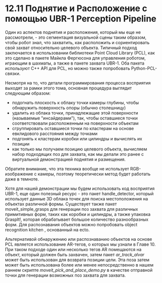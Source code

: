 # 12.11 Поднятие и Расположение с помощью UBR-1 Perception Pipeline

Один из аспектов поднятия и расположения, который мы еще не рассмотрели, - это сегментация визуальной сцены таким образом, чтобы робот знал, что захватить, как расположить и сориентировать свой захват относительно целевого объекта. Типичный подход заключается в использовании библиотеки Point Cloud Library \(PCL\), как это сделано в пакете Майкла Фергюсона для управления роботом, играющим в шахматы, а также в пакете захвата UBR-1. Оба пакета используют C++ API для PCL, но можно также попробовать Python-PCL-связки.

Несмотря на то, что детали программирования процесса восприятия выходят за рамки этого тома, основная процедура выглядит следующим образом:

* подогнать плоскость к облаку точки камеры глубины, чтобы обнаружить поверхность опоры \(обычно столешницу\)
* удалить из облака точки, принадлежащие этой поверхности \(называемые "инсайдерами"\), так, чтобы оставшиеся точки соответствовали расположенным на поверхности объектам
* сгруппировать оставшиеся точки по кластерам на основе евклидового расстояния между точками
* подгонять к кластерам коробки или цилиндры и вычислять их позиции
* как только мы получаем позицию целевого объекта, вычисляем набор подходящих поз для захвата, как мы делали это ранее с виртуальной демонстрацией поднятия и размещения.

Обратите внимание, что эта техника вообще не использует RGB-изображение с камеры, поэтому теоретически метод будет работать даже в темноте.

Хотя для нашей демонстрации мы будем использовать код восприятия UBR-1, еще один полезный ресурс - это пакет handle\_detector, который использует данные 3D облака точек для поиска местоположения на объектах различной формы. Существует также пакет moveit\_simple\_grasps для генерации поз захвата для различных примитивных форм, таких как коробки и цилиндры, а также упаковка GraspIt!, которая обрабатывает большое количество разнообразных форм. Для распознавания объектов можно попробовать object recognition kitchen , основанный на ecto.

Альтернативой обнаружению или распознаванию объектов на основе PCL является использование AR-тегов, о которых мы узнали в Главе 10. При таком подходе один или несколько тегов AR помещаются на объект, который должен быть захвачен, затем пакет _ar\_track\_alvar_ может быть использован для возврата позиции цели. Эта поза затем может быть использована более или менее непосредственно в нашем раннем скрипте _moveit\_pick\_and\_place\_demo.py_ в качестве отправной точки для генерации возможных поз захвата для захвата.



